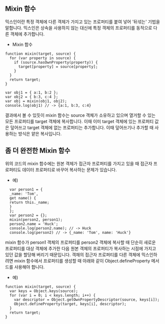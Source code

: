 ## Mixin 함수

믹스인이란 특정 객체에 다른 객체가 가지고 있는 프로퍼티를 붙여 넣어 '뒤섞는' 기법을 말합니다. 믹스인은 상속을 사용하지 않는 대신에 특정 객체의 프로퍼티를 동적으로 다른 객체에 추가합니다.

- Mixin 함수

```
function mixin(target, source) {
  for (var property in source) {
    if (source.hasOwnProperty(property)) {
      target[property] = source[property];
    }
  }
  return target;
}

var obj1 = { a:1, b:2 };
var obj2 = { b:3, c:4 };
var obj = mixin(obj1, obj2);
console.log(obj1) // -> {a:1, b:3, c:4}
```

결과에서 볼 수 있듯이 mixin 함수는 source 객체가 소유하고 있으며 열거할 수 있는 모든 프로퍼티를 target 객체에 복사합니다. 이때 이미 target 객체에 있는 프로퍼티 값은 덮어쓰고 target 객체에 없는 프로퍼티는 추가합니다. 이때 덮어쓰기나 추가할 때 사용하는 방식은 얕은 복사입니다.

## 좀 더 완전한 Mixin 함수

위의 코드의 mixin 함수에는 원본 객체가 접근자 프로퍼티를 가지고 있을 때 접근자 프로퍼티도 데이터 프로퍼티로 바꾸어 복사하는 문제가 있습니다.

- 예)

```
  var person1 = {
  _name: 'Tom',
  get name() {
  return this._name;
  }
  };
  var person2 = {};
  mixin(person2, person1);
  person2.name = 'Huck';
  console.log(person2.name); // -> Huck
  console.log(person2) // -> {_name: 'Tom', name: 'Huck'}
```

mixin 함수가 person1 객체의 프로퍼티를 person2 객체에 복사할 때 단순히 새로운 프로퍼티를 대상 객체에 추가한 다음 원본 객체의 프로퍼티가 복사하는 시점에 가지고 있던 값을 할당해 버리기 때문입니다.
객채의 접근자 프로퍼티를 다른 객체에 믹스인하려면 mixin 함수에서 프로퍼티를 생성할 때 아래와 같이 Object.defineProperty 메서드를 사용해야 합니다.

- 예)

```
function mixin(target, source) {
  var keys = Object.keys(source);
  for (var i = 0; i < keys.length; i++) {
    var descriptor = Object.getOwnPropertyDescriptor(source, keys[i]);
    Object.defineProperty(target, keys[i], descriptor);
  }
  return target;
}
```
